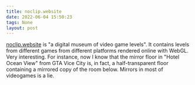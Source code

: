 ```yaml
---
title: noclip.website
date: 2022-06-04 15:50:23
tags: None
layout: post
---
```


[noclip.website](https://github.com/magcius/noclip.website) is "a digital museum of video game levels". It contains levels from different games from different platforms rendered online with WebGL. Very interesting. For instance, now I know that the mirror floor in "Hotel Ocean View" from GTA Vice City is, in fact, a half-transparent floor containing a mirrored copy of the room below. Mirrors in most of videogames is a lie.
